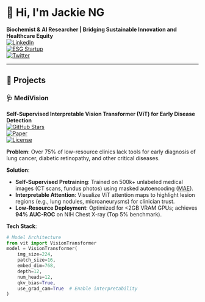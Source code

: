 # 👋 Hi, I'm Jackie NG
**Biochemist & AI Researcher | Bridging Sustainable Innovation and Healthcare Equity**  
[![LinkedIn](https://img.shields.io/badge/LinkedIn-Connect-blue?style=flat&logo=linkedin)](https://linkedin.com/in/yourprofile)  
[![ESG Startup](https://img.shields.io/badge/🌱-ESG%20Startup-green)](https://yourcompanywebsite.com)  
[![Twitter](https://img.shields.io/badge/Twitter-Follow-informational?style=flat&logo=twitter)](https://twitter.com/yourhandle)

---

## 🚀 Projects  

### 🩺 **MediVision**  
**Self-Supervised Interpretable Vision Transformer (ViT) for Early Disease Detection**  
[![GitHub Stars](https://img.shields.io/github/stars/yourusername/medivision?style=social)](https://github.com/yourusername/medivision)  
[![Paper](https://img.shields.io/badge/📄-Preprint-orange)](https://arxiv.org/yourlink)  
[![License](https://img.shields.io/badge/License-MIT-blue)](https://opensource.org/licenses/MIT)  

**Problem**: Over 75% of low-resource clinics lack tools for early diagnosis of lung cancer, diabetic retinopathy, and other critical diseases.  

**Solution**:  
- **Self-Supervised Pretraining**: Trained on 500k+ unlabeled medical images (CT scans, fundus photos) using masked autoencoding ([MAE](https://arxiv.org/abs/2111.06377)).  
- **Interpretable Attention**: Visualize ViT attention maps to highlight lesion regions (e.g., lung nodules, microaneurysms) for clinician trust.  
- **Low-Resource Deployment**: Optimized for <2GB VRAM GPUs; achieves **94% AUC-ROC** on NIH Chest X-ray (Top 5% benchmark).  

**Tech Stack**:  
```python
# Model Architecture
from vit import VisionTransformer
model = VisionTransformer(
    img_size=224, 
    patch_size=16, 
    embed_dim=768, 
    depth=12, 
    num_heads=12,
    qkv_bias=True,
    use_grad_cam=True  # Enable interpretability
)
